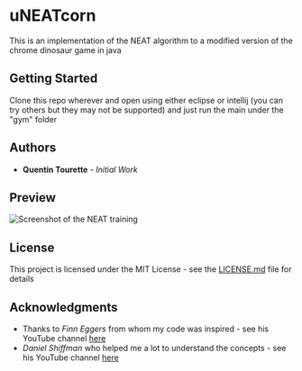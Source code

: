 # uNEATcorn
This is an implementation of the NEAT algorithm to a modified version of the chrome dinosaur game in java

## Getting Started
Clone this repo wherever and open using either eclipse or intellij (you can try others but they may not be supported) and just run the main under the "gym" folder

## Authors
* **Quentin Tourette** - *Initial Work*

## Preview
![Screenshot of the NEAT training](https://i.imgur.com/UYztbGv.png)

## License

This project is licensed under the MIT License - see the [LICENSE.md](LICENSE.md) file for details

## Acknowledgments

* Thanks to *Finn Eggers* from whom my code was inspired - see his YouTube channel [here](https://www.youtube.com/channel/UCaKAU8vQzS-_e5xt7NSK3Xw)
* *Daniel Shiffman* who helped me a lot to understand the concepts - see his YouTube channel [here](https://www.youtube.com/channel/UCvjgXvBlbQiydffZU7m1_aw)
